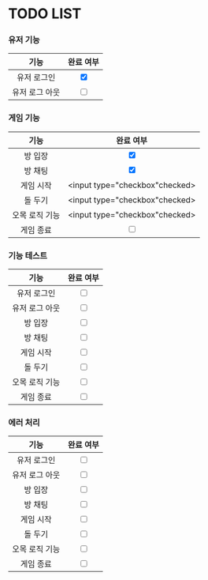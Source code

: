 # TODO LIST

### 유저 기능
|    **기능**    |          **완료 여부**          |
| :------------: | :-----------------------------: |
|  유저 로그인   | <input type="checkbox" checked> |
| 유저 로그 아웃 |     <input type="checkbox">     |

### 게임 기능
|    **기능**    |          **완료 여부**          |
| :------------: | :-----------------------------: |
|    방 입장     | <input type="checkbox" checked> |
|    방 채팅     | <input type="checkbox" checked> |
|   게임 시작    | <input type="checkbox"checked>  |
|    돌 두기     | <input type="checkbox"checked>  |
| 오목 로직 기능 | <input type="checkbox"checked>  |
|   게임 종료    |     <input type="checkbox">     |


### 기능 테스트 
|    **기능**    |      **완료 여부**      |
| :------------: | :---------------------: |
|  유저 로그인   | <input type="checkbox"> |
| 유저 로그 아웃 | <input type="checkbox"> |
|    방 입장     | <input type="checkbox"> |
|    방 채팅     | <input type="checkbox"> |
|   게임 시작    | <input type="checkbox"> |
|    돌 두기     | <input type="checkbox"> |
| 오목 로직 기능 | <input type="checkbox"> |
|   게임 종료    | <input type="checkbox"> |


### 에러 처리
|    **기능**    |      **완료 여부**      |
| :------------: | :---------------------: |
|  유저 로그인   | <input type="checkbox"> |
| 유저 로그 아웃 | <input type="checkbox"> |
|    방 입장     | <input type="checkbox"> |
|    방 채팅     | <input type="checkbox"> |
|   게임 시작    | <input type="checkbox"> |
|    돌 두기     | <input type="checkbox"> |
| 오목 로직 기능 | <input type="checkbox"> |
|   게임 종료    | <input type="checkbox"> |

